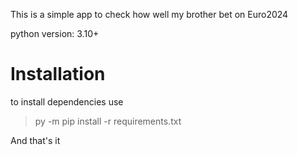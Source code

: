 This is a simple app to check how well my brother bet on Euro2024

python version: 3.10+

# Installation

to install dependencies use

> py -m pip install -r requirements.txt

And that's it
